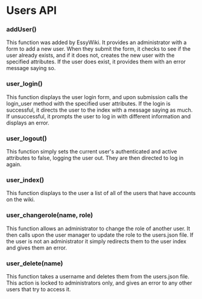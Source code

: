 # Users API

### addUser()

This function was added by EssyWiki. It provides an administrator with a form to add a new user. When they submit the form, it checks to see if the user already exists, and if it does not, creates the new user with the specified attributes. If the user does exist, it provides them with an error message saying so.

### user_login()

This function displays the user login form, and upon submission calls the login_user method with the specified user attributes. If the login is successful, it directs the user to the index with a message saying as much. If unsuccessful, it prompts the user to log in with different information and displays an error.

### user_logout()

This function simply sets the current user's authenticated and active attributes to false, logging the user out. They are then directed to log in again.

### user_index()

This function displays to the user a list of all of the users that have accounts on the wiki.

### user_changerole(name, role)

This function allows an administrator to change the role of another user. It then calls upon the user manager to update the role to the users.json file. If the user is not an administrator it simply redirects them to the user index and gives them an error.

### user_delete(name)

This function takes a username and deletes them from the users.json file. This action is locked to administrators only, and gives an error to any other users that try to access it.